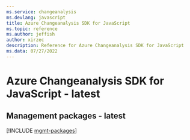 ```yaml
---
ms.service: changeanalysis
ms.devlang: javascript
title: Azure Changeanalysis SDK for JavaScript
ms.topic: reference
ms.author: jeffish
author: xirzec
description: Reference for Azure Changeanalysis SDK for JavaScript
ms.data: 07/27/2022
---
```

# Azure Changeanalysis SDK for JavaScript - latest

## Management packages - latest
[!INCLUDE [mgmt-packages](changeanalysis-mgmt-index.md)]